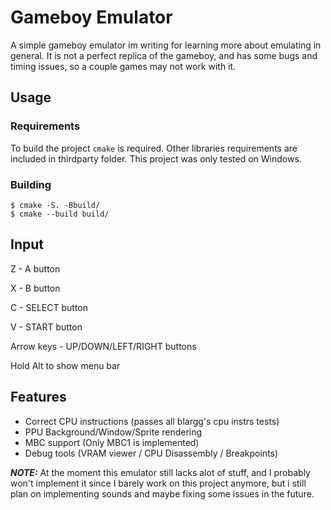 # Gameboy Emulator
A simple gameboy emulator im writing for learning more about emulating in general. It is not a perfect replica of the gameboy, and has some bugs and timing issues, so a couple games may not work with it. 

## Usage
### Requirements
To build the project `cmake` is required. Other libraries requirements are included in thirdparty folder. This project was only tested on Windows.

### Building
```
$ cmake -S. -Bbuild/
$ cmake --build build/
```

## Input
Z - A button

X - B button

C - SELECT button

V - START button

Arrow keys - UP/DOWN/LEFT/RIGHT buttons

Hold Alt to show menu bar

## Features
- Correct CPU instructions (passes all blargg's cpu instrs tests)
- PPU Background/Window/Sprite rendering
- MBC support (Only MBC1 is implemented)
- Debug tools (VRAM viewer / CPU Disassembly / Breakpoints)

**_NOTE:_** At the moment this emulator still lacks alot of stuff, and I probably won't implement it since I barely work on this project anymore, but i still plan on implementing sounds and maybe fixing some issues in the future. 